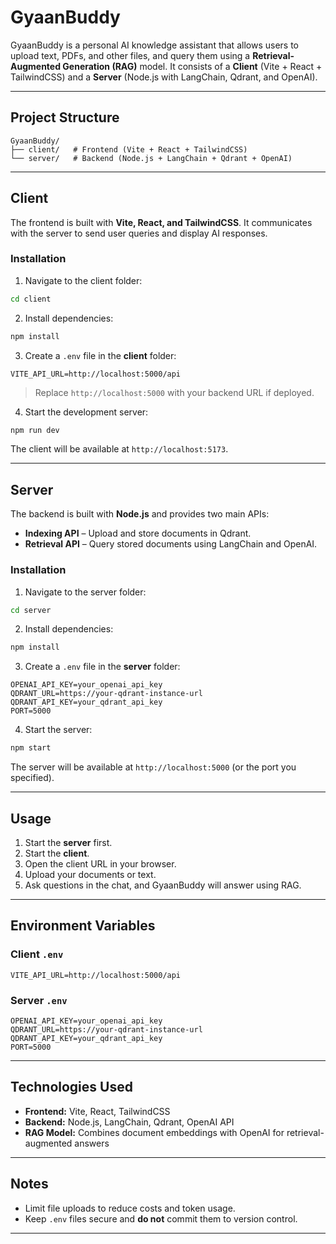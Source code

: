 # GyaanBuddy

GyaanBuddy is a personal AI knowledge assistant that allows users to upload text, PDFs, and other files, and query them using a **Retrieval-Augmented Generation (RAG)** model.
It consists of a **Client** (Vite + React + TailwindCSS) and a **Server** (Node.js with LangChain, Qdrant, and OpenAI).

---

## Project Structure

```
GyaanBuddy/
├── client/   # Frontend (Vite + React + TailwindCSS)
└── server/   # Backend (Node.js + LangChain + Qdrant + OpenAI)
```

---

## Client

The frontend is built with **Vite, React, and TailwindCSS**. It communicates with the server to send user queries and display AI responses.

### Installation

1. Navigate to the client folder:

```bash
cd client
```

2. Install dependencies:

```bash
npm install
```

3. Create a `.env` file in the **client** folder:

```env
VITE_API_URL=http://localhost:5000/api
```

> Replace `http://localhost:5000` with your backend URL if deployed.

4. Start the development server:

```bash
npm run dev
```

The client will be available at `http://localhost:5173`.

---

## Server

The backend is built with **Node.js** and provides two main APIs:

* **Indexing API** – Upload and store documents in Qdrant.
* **Retrieval API** – Query stored documents using LangChain and OpenAI.

### Installation

1. Navigate to the server folder:

```bash
cd server
```

2. Install dependencies:

```bash
npm install
```

3. Create a `.env` file in the **server** folder:

```env
OPENAI_API_KEY=your_openai_api_key
QDRANT_URL=https://your-qdrant-instance-url
QDRANT_API_KEY=your_qdrant_api_key
PORT=5000
```

4. Start the server:

```bash
npm start
```

The server will be available at `http://localhost:5000` (or the port you specified).

---

## Usage

1. Start the **server** first.
2. Start the **client**.
3. Open the client URL in your browser.
4. Upload your documents or text.
5. Ask questions in the chat, and GyaanBuddy will answer using RAG.

---

## Environment Variables

### Client `.env`

```env
VITE_API_URL=http://localhost:5000/api
```

### Server `.env`

```env
OPENAI_API_KEY=your_openai_api_key
QDRANT_URL=https://your-qdrant-instance-url
QDRANT_API_KEY=your_qdrant_api_key
PORT=5000
```

---

## Technologies Used

* **Frontend:** Vite, React, TailwindCSS
* **Backend:** Node.js, LangChain, Qdrant, OpenAI API
* **RAG Model:** Combines document embeddings with OpenAI for retrieval-augmented answers

---

## Notes

* Limit file uploads to reduce costs and token usage.
* Keep `.env` files secure and **do not** commit them to version control.

---

